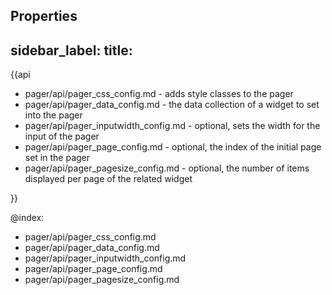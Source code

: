 Properties
---
sidebar_label: 
title: 
---          

{{api

- pager/api/pager_css_config.md - adds style classes to the pager
- pager/api/pager_data_config.md - the data collection of a widget to set into the pager
- pager/api/pager_inputwidth_config.md - optional, sets the width for the input of the pager
- pager/api/pager_page_config.md - optional, the index of the initial page set in the pager
- pager/api/pager_pagesize_config.md - optional, the number of items displayed per page of the related widget

}}

@index:
- pager/api/pager_css_config.md
- pager/api/pager_data_config.md
- pager/api/pager_inputwidth_config.md
- pager/api/pager_page_config.md
- pager/api/pager_pagesize_config.md

